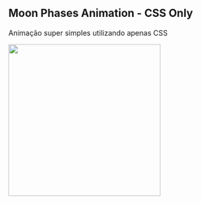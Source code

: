 Moon Phases Animation - CSS Only
-------

Animação super simples utilizando apenas CSS

<img src="https://media3.giphy.com/media/1Xy0MPQ68A3HMvuf9f/giphy.gif" width="300" height="300"/>
